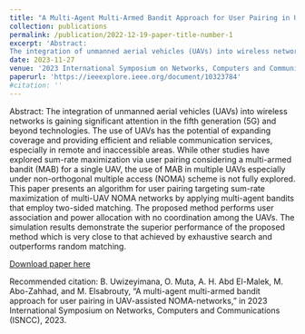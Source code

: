 ```yaml
---
title: "A Multi-Agent Multi-Armed Bandit Approach for User Pairing in UAV-Assisted NOMA-Networks"
collection: publications
permalink: /publication/2022-12-19-paper-title-number-1
excerpt: 'Abstract:
The integration of unmanned aerial vehicles (UAVs) into wireless networks is gaining significant attention in the fifth generation (5G) and beyond technologies. The use of UAVs has the potential of expanding coverage and providing efficient and reliable communication services, especially in remote and inaccessible areas. While other studies have explored sum-rate maximization via user pairing considering a multi-armed bandit (MAB) for a single UAV, the use of MAB in multiple UAVs especially under non-orthogonal multiple access (NOMA) scheme is not fully explored. This paper presents an algorithm for user pairing targeting sum-rate maximization of multi-UAV NOMA networks by applying multi-agent bandits that employ two-sided matching. The proposed method performs user association and power allocation with no coordination among the UAVs. The simulation results demonstrate the superior performance of the proposed method which is very close to that achieved by exhaustive search and outperforms random matching.'
date: 2023-11-27
venue: '2023 International Symposium on Networks, Computers and Communications (ISNCC)'
paperurl: 'https://ieeexplore.ieee.org/document/10323784'
#citation: ''
---
```

Abstract:
The integration of unmanned aerial vehicles (UAVs) into wireless networks is gaining significant attention in the fifth generation (5G) and beyond technologies. The use of UAVs has the potential of expanding coverage and providing efficient and reliable communication services, especially in remote and inaccessible areas. While other studies have explored sum-rate maximization via user pairing considering a multi-armed bandit (MAB) for a single UAV, the use of MAB in multiple UAVs especially under non-orthogonal multiple access (NOMA) scheme is not fully explored. This paper presents an algorithm for user pairing targeting sum-rate maximization of multi-UAV NOMA networks by applying multi-agent bandits that employ two-sided matching. The proposed method performs user association and power allocation with no coordination among the UAVs. The simulation results demonstrate the superior performance of the proposed method which is very close to that achieved by exhaustive search and outperforms random matching.

[Download paper here](https://ieeexplore.ieee.org/document/10323784)

Recommended citation: B. Uwizeyimana, O. Muta, A. H. Abd El-Malek, M. Abo-Zahhad, and M. Elsabrouty, “A multi-agent multi-armed bandit approach for user pairing in UAV-assisted NOMA-networks,” in 2023 International Symposium on Networks, Computers and Communications (ISNCC), 2023.

